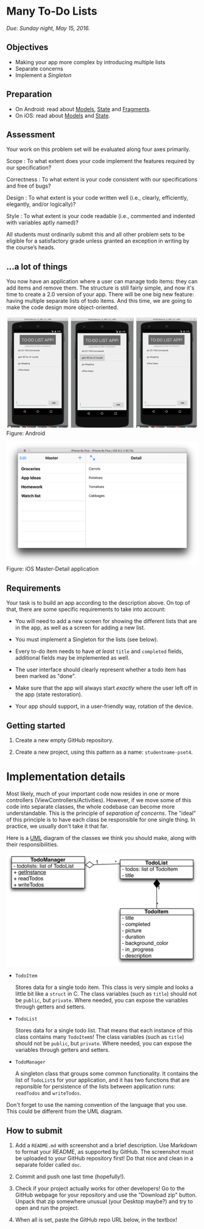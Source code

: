 # Many To-Do Lists

*Due: Sunday night, May 15, 2016.*

## Objectives

- Making your app more complex by introducing multiple lists
- Separate concerns
- Implement a *Singleton*

## Preparation

- On Android: read about [Models](/android/models), [State](/android/state) and [Fragments](/android/fragments).
- On iOS: read about [Models](/ios/models) and [State](/ios/state).

## Assessment

Your work on this problem set will be evaluated along four axes primarily.

Scope
: To what extent does your code implement the features required by our specification?

Correctness
: To what extent is your code consistent with our specifications and free of bugs?

Design
: To what extent is your code written well (i.e., clearly, efficiently, elegantly, and/or logically)?

Style
: To what extent is your code readable (i.e., commented and indented with variables aptly named)?

All students must ordinarily submit this and all other problem sets to be eligible for a satisfactory grade unless granted an exception in writing by the course’s heads.

## ...a lot of things

You now have an application where a user can manage todo items: they can add items and remove them. The structure is still fairly simple, and now it's time to create a 2.0 version of your app. There will be one big new feature: having multiple separate lists of todo items. And this time, we are going to make the code design more object-oriented.

![](todo.png)
Figure: Android

![](todo_ios.png)
Figure: iOS Master-Detail application

## Requirements
Your task is to build an app according to the description above. On top of that, there are some specific requirements to take into account:

- You will need to add a new screen for showing the different lists that are in the app, as well as a screen for adding a new list.

- You must implement a Singleton for the lists (see below).

- Every to-do item needs to have *at least* `title` and `completed` fields, additional fields may be implemented as well.

- The user interface should clearly represent whether a todo item has been marked as "done".

- Make sure that the app will always start *exactly* where the user left off in the app (state restoration).

- Your app should support, in a user-friendly way, rotation of the device.

## Getting started

1. Create a new empty GitHub repository.

2. Create a new project, using this pattern as a name: `studentname-pset4`.

# Implementation details

Most likely, much of your important code now resides in one or more controllers (ViewControllers/Activities). However, if we move some of this code into separate classes, the whole codebase can become more understandable. This is the principle of *separation of concerns*. The "ideal" of this principle is to have each class be responsible for one single thing. In practice, we usually don't take it that far.

Here is a [UML](https://en.wikipedia.org/wiki/Class_diagram) diagram of the classes we think you should make, along with their responsibilities.

![](todomanager.png)

- `TodoItem`

    Stores data for a single todo item. This class is very simple and looks a little bit like a `struct` in C. The class variables (such as `title`) should not be `public`, but `private`. Where needed, you can expose the variables through getters and setters.

- `TodoList`

    Stores data for a single todo list. That means that each instance of this class contains many `TodoItem`s! The class variables (such as `title`) should not be `public`, but `private`. Where needed, you can expose the variables through getters and setters.

- `TodoManager`

    A singleton class that groups some common functionality. It contains the list of `TodoList`s for your application, and it has two functions that are reponsible for persistence of the lists between application runs: `readTodos` and `writeTodos`.

Don't forget to use the naming convention of the language that you use. This could be different from the UML diagram.

## How to submit

1. Add a `README.md` with screenshot and a brief description. Use Markdown to format your README, as supported by GitHub. The screenshot must be uploaded to your GitHub repository first! Do that nice and clean in a separate folder called `doc`.

2. Commit and push one last time (hopefully!).

3. Check if your project actually works for other developers! Go to the GitHub webpage for your repository and use the "Download zip" button. Unpack that zip somewhere unusual (your Desktop maybe?) and try to open and run the project.

4. When all is set, paste the GitHub repo URL below, in the textbox!
